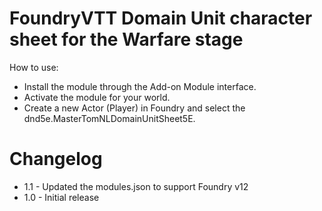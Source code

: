 # FoundryVTT Domain Unit character sheet for the Warfare stage
How to use:
* Install the module through the Add-on Module interface.
* Activate the module for your world.
* Create a new Actor (Player) in Foundry and select the dnd5e.MasterTomNLDomainUnitSheet5E.

# Changelog
* 1.1 - Updated the modules.json to support Foundry v12
* 1.0 - Initial release
